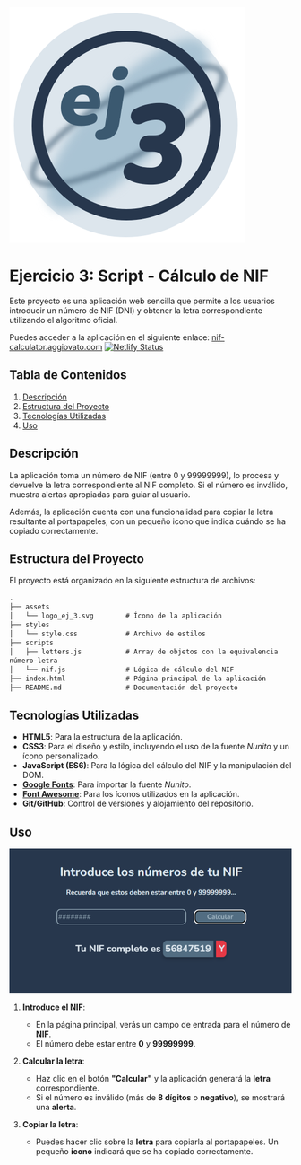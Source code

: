 ![Logo de la aplicación](./assets/logo_ej_3.svg)

# Ejercicio 3: Script - Cálculo de NIF 

Este proyecto es una aplicación web sencilla que permite a los usuarios introducir un número de NIF (DNI) y obtener la letra correspondiente utilizando el algoritmo oficial.

Puedes acceder a la aplicación en el siguiente enlace:
[nif-calculator.aggiovato.com](https://nif-calculator.aggiovato.com)
[![Netlify Status](https://api.netlify.com/api/v1/badges/c0d993ca-80b8-4876-80c5-2a87f2031dba/deploy-status)](https://app.netlify.com/sites/nif-calculator/deploys)


## Tabla de Contenidos

1. [Descripción](#descripción)
2. [Estructura del Proyecto](#estructura-del-proyecto)
3. [Tecnologías Utilizadas](#tecnologías-utilizadas)
4. [Uso](#uso)

## Descripción

La aplicación toma un número de NIF (entre 0 y 99999999), lo procesa y devuelve la letra correspondiente al NIF completo. Si el número es inválido, muestra alertas apropiadas para guiar al usuario.

Además, la aplicación cuenta con una funcionalidad para copiar la letra resultante al portapapeles, con un pequeño icono que indica cuándo se ha copiado correctamente.

## Estructura del Proyecto

El proyecto está organizado en la siguiente estructura de archivos:

```plaintext
.
├── assets
│   └── logo_ej_3.svg        # Ícono de la aplicación
├── styles
│   └── style.css            # Archivo de estilos
├── scripts
│   ├── letters.js           # Array de objetos con la equivalencia número-letra
│   └── nif.js               # Lógica de cálculo del NIF
├── index.html               # Página principal de la aplicación
├── README.md                # Documentación del proyecto
```

## Tecnologías Utilizadas

- **HTML5**: Para la estructura de la aplicación.
- **CSS3**: Para el diseño y estilo, incluyendo el uso de la fuente _Nunito_ y un ícono personalizado.
- **JavaScript (ES6)**: Para la lógica del cálculo del NIF y la manipulación del DOM.
- **[Google Fonts](https://fonts.google.com/)**: Para importar la fuente _Nunito_.
- **[Font Awesome](https://fontawesome.com/)**: Para los íconos utilizados en la aplicación.
- **Git/GitHub**: Control de versiones y alojamiento del repositorio.

## Uso

![Preview de la web-app](./assets/image.png)


1. **Introduce el NIF**:

   - En la página principal, verás un campo de entrada para el número de **NIF**.
   - El número debe estar entre **0** y **99999999**.

2. **Calcular la letra**:

   - Haz clic en el botón **"Calcular"** y la aplicación generará la **letra** correspondiente.
   - Si el número es inválido (más de **8 dígitos** o **negativo**), se mostrará una **alerta**.

3. **Copiar la letra**:
   - Puedes hacer clic sobre la **letra** para copiarla al portapapeles. Un pequeño **icono** indicará que se ha copiado correctamente.
